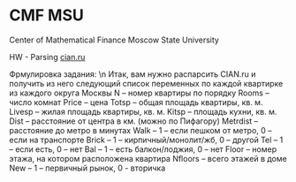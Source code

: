 # CMF MSU

Center of Mathematical Finance
Moscow State University

HW - Parsing [cian.ru](cian.ru)

Фрмулировка задания:
\n
Итак, вам нужно распарсить CIAN.ru и получить из него следующий список переменных по каждой квартирке из каждого округа Москвы
N – номер квартиры по порядку
Rooms – число комнат
Price – цена
Totsp – общая площадь квартиры, кв. м.
Livesp – жилая площадь квартиры, кв. м.
Kitsp – площадь кухни, кв. м.
Dist – расстояние от центра в км. (можно по Пифагору)
Metrdist – расстояние до метро в минутах
Walk – 1 – если пешком от метро, 0 – если на транспорте
Brick – 1 – кирпичный/монолит/жб, 0 – другой
Tel – 1 – если есть, 0 – нет
Bal – 1 – есть балкон/лоджия, 0 – нет
Floor – номер этажа, на котором расположена квартира
Nfloors – всего этажей в доме
New – 1 – первичный рынок, 0 - вторичка
